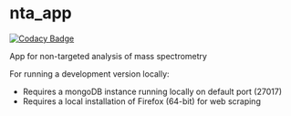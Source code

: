 # nta_app

[![Codacy Badge](https://api.codacy.com/project/badge/Grade/3ef91043d02942d1ac316b409b97e2e4)](https://app.codacy.com/app/puruckertom/nta_app?utm_source=github.com&utm_medium=referral&utm_content=quanted/nta_app&utm_campaign=Badge_Grade_Dashboard)

App for non-targeted analysis of mass spectrometry

For running a development version locally:
* Requires a mongoDB instance running locally on default port (27017)
* Requires a local installation of Firefox (64-bit) for web scraping
